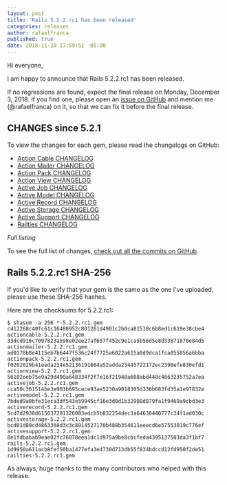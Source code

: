```yaml
---
layout: post
title: 'Rails 5.2.2.rc1 has been released'
categories: releases
author: rafaelfranca
published: true
date: 2018-11-28 17:59:51 -05:00
---
```


Hi everyone,

I am happy to announce that Rails 5.2.2.rc1 has been released.

If no regressions are found, expect the final release on Monday, December 3, 2018.
If you find one, please open an [issue on GitHub](https://github.com/rails/rails/issues/new)
and mention me (@rafaelfranca) on it, so that we can fix it before the final release.

## CHANGES since 5.2.1

To view the changes for each gem, please read the changelogs on GitHub:

* [Action Cable CHANGELOG](https://github.com/rails/rails/blob/v5.2.2.rc1/actioncable/CHANGELOG.md)
* [Action Mailer CHANGELOG](https://github.com/rails/rails/blob/v5.2.2.rc1/actionmailer/CHANGELOG.md)
* [Action Pack CHANGELOG](https://github.com/rails/rails/blob/v5.2.2.rc1/actionpack/CHANGELOG.md)
* [Action View CHANGELOG](https://github.com/rails/rails/blob/v5.2.2.rc1/actionview/CHANGELOG.md)
* [Active Job CHANGELOG](https://github.com/rails/rails/blob/v5.2.2.rc1/activejob/CHANGELOG.md)
* [Active Model CHANGELOG](https://github.com/rails/rails/blob/v5.2.2.rc1/activemodel/CHANGELOG.md)
* [Active Record CHANGELOG](https://github.com/rails/rails/blob/v5.2.2.rc1/activerecord/CHANGELOG.md)
* [Active Storage CHANGELOG](https://github.com/rails/rails/blob/v5.2.2.rc1/activestorage/CHANGELOG.md)
* [Active Support CHANGELOG](https://github.com/rails/rails/blob/v5.2.2.rc1/activesupport/CHANGELOG.md)
* [Railties CHANGELOG](https://github.com/rails/rails/blob/v5.2.2.rc1/railties/CHANGELOG.md)

*Full listing*

To see the full list of changes, [check out all the commits on
GitHub](https://github.com/rails/rails/compare/v5.2.1...v5.2.2.rc1).

## Rails 5.2.2.rc1 SHA-256

If you'd like to verify that your gem is the same as the one I've uploaded,
please use these SHA-256 hashes.

Here are the checksums for 5.2.2.rc1:

```
$ shasum -a 256 *-5.2.2.rc1.gem
c412268c40fc61c16480952c801261d4901c2b0ca81518c6b8ed1c619e38cbe4  actioncable-5.2.2.rc1.gem
33dcd916c7097823a598e02ee27af657f452c9e1ca5b56d5e8d33871870e84d5  actionmailer-5.2.2.rc1.gem
ad0178b8e4115eb7b6447f536c24f7725a6022a615a0d9dca1fca055856a6bba  actionpack-5.2.2.rc1.gem
f0202029b41eeda234e52136191604a52adda23445722172ec2398efe830efd1  actionview-5.2.2.rc1.gem
56102eeb75e9a29d400a648334f2f7e16f21948a608abd448c4663235752a7ea  activejob-5.2.2.rc1.gem
cca50c361514be3e901b695cece93ae5230a9018305d336b683fd35a1e97832e  activemodel-5.2.2.rc1.gem
7bded9a0bfe31eca3df543e59945cf16e3d0d1b32908d879fa1f9469a9cbd3e3  activerecord-5.2.2.rc1.gem
5cd7d2938d615637201326083edcb5b832254dec3a64638440777c34f1ad030c  activestorage-5.2.2.rc1.gem
bcd01d80cd4863368d3c3c8914527170b488b354611eeecd6e57553019c776ef  activesupport-5.2.2.rc1.gem
8e1fdbabab9eae02fc76078eea1dc1d975a9be8cbcfeda4395137503da3f1bf7  rails-5.2.2.rc1.gem
1d9950a611acb8fef50ba1477efa3e4730d713db55f834bdccd12fd950f2de51  railties-5.2.2.rc1.gem
```

As always, huge thanks to the many contributors who helped with this release.

